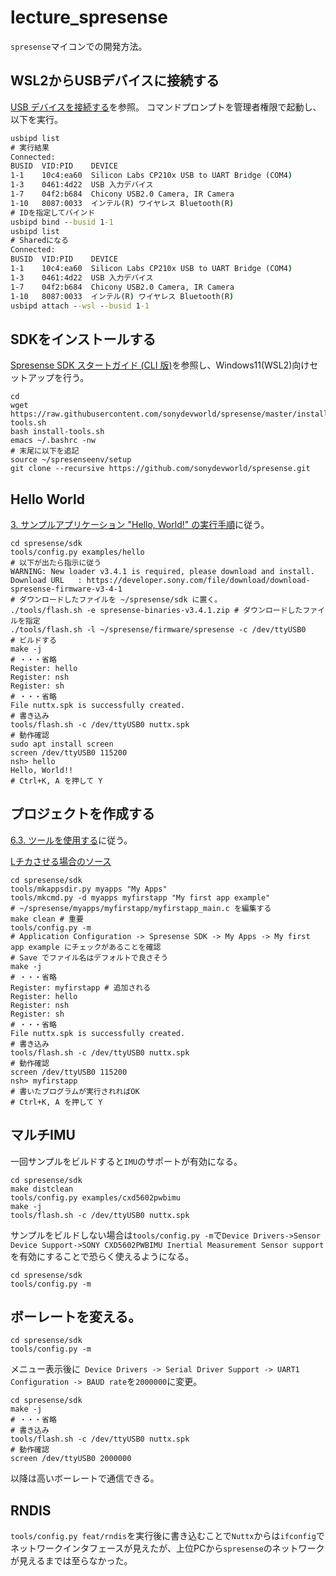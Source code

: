 # lecture_spresense

`spresense`マイコンでの開発方法。

## WSL2からUSBデバイスに接続する

[USB デバイスを接続する](https://learn.microsoft.com/ja-jp/windows/wsl/connect-usb)を参照。
コマンドプロンプトを管理者権限で起動し、以下を実行。

```bat
usbipd list
# 実行結果
Connected:
BUSID  VID:PID    DEVICE                                                        STATE
1-1    10c4:ea60  Silicon Labs CP210x USB to UART Bridge (COM4)                 Not shared 
1-3    0461:4d22  USB 入力デバイス                                              Not shared
1-7    04f2:b684  Chicony USB2.0 Camera, IR Camera                              Not shared
1-10   8087:0033  インテル(R) ワイヤレス Bluetooth(R)                           Not shared
# IDを指定してバインド
usbipd bind --busid 1-1
usbipd list
# Sharedになる
Connected:
BUSID  VID:PID    DEVICE                                                        STATE
1-1    10c4:ea60  Silicon Labs CP210x USB to UART Bridge (COM4)                 Shared
1-3    0461:4d22  USB 入力デバイス                                              Not shared
1-7    04f2:b684  Chicony USB2.0 Camera, IR Camera                              Not shared
1-10   8087:0033  インテル(R) ワイヤレス Bluetooth(R)                           Not shared
usbipd attach --wsl --busid 1-1
```

## SDKをインストールする

[Spresense SDK スタートガイド (CLI 版)](https://developer.sony.com/spresense/development-guides/sdk_set_up_ja)を参照し、Windows11(WSL2)向けセットアップを行う。

```shell
cd
wget https://raw.githubusercontent.com/sonydevworld/spresense/master/install-tools.sh
bash install-tools.sh
emacs ~/.bashrc -nw
# 末尾に以下を追記
source ~/spresenseenv/setup
git clone --recursive https://github.com/sonydevworld/spresense.git
```

## Hello World

[3. サンプルアプリケーション "Hello, World!" の実行手順](https://developer.sony.com/spresense/development-guides/sdk_set_up_ja#_%E3%82%B5%E3%83%B3%E3%83%97%E3%83%AB%E3%82%A2%E3%83%97%E3%83%AA%E3%82%B1%E3%83%BC%E3%82%B7%E3%83%A7%E3%83%B3_hello_world_%E3%81%AE%E5%AE%9F%E8%A1%8C%E6%89%8B%E9%A0%86)に従う。

```shell
cd spresense/sdk
tools/config.py examples/hello
# 以下が出たら指示に従う
WARNING: New loader v3.4.1 is required, please download and install.
Download URL   : https://developer.sony.com/file/download/download-spresense-firmware-v3-4-1
# ダウンロードしたファイルを ~/spresense/sdk に置く。
./tools/flash.sh -e spresense-binaries-v3.4.1.zip # ダウンロードしたファイルを指定
./tools/flash.sh -l ~/spresense/firmware/spresense -c /dev/ttyUSB0
# ビルドする
make -j
# ・・・省略
Register: hello
Register: nsh
Register: sh
# ・・・省略
File nuttx.spk is successfully created.
# 書き込み
tools/flash.sh -c /dev/ttyUSB0 nuttx.spk
# 動作確認
sudo apt install screen
screen /dev/ttyUSB0 115200
nsh> hello
Hello, World!!
# Ctrl+K, A を押して Y
```

## プロジェクトを作成する

[6.3. ツールを使用する](https://developer.sony.com/spresense/development-guides/sdk_set_up_ja#_%E3%83%84%E3%83%BC%E3%83%AB%E3%82%92%E4%BD%BF%E7%94%A8%E3%81%99%E3%82%8B)に従う。

[Lチカさせる場合のソース](./myfirstapp_main.c)

```shell
cd spresense/sdk
tools/mkappsdir.py myapps "My Apps"
tools/mkcmd.py -d myapps myfirstapp "My first app example"
# ~/spresense/myapps/myfirstapp/myfirstapp_main.c を編集する
make clean # 重要
tools/config.py -m
# Application Configuration -> Spresense SDK -> My Apps -> My first app example にチェックがあることを確認
# Save でファイル名はデフォルトで良さそう
make -j
# ・・・省略
Register: myfirstapp # 追加される
Register: hello
Register: nsh
Register: sh
# ・・・省略
File nuttx.spk is successfully created.
# 書き込み
tools/flash.sh -c /dev/ttyUSB0 nuttx.spk
# 動作確認
screen /dev/ttyUSB0 115200
nsh> myfirstapp
# 書いたプログラムが実行されればOK
# Ctrl+K, A を押して Y
```

## マルチIMU

一回サンプルをビルドすると`IMU`のサポートが有効になる。

```shell
cd spresense/sdk
make distclean 
tools/config.py examples/cxd5602pwbimu
make -j
tools/flash.sh -c /dev/ttyUSB0 nuttx.spk
```

サンプルをビルドしない場合は`tools/config.py -m`で`Device Drivers->Sensor Device Support->SONY CXD5602PWBIMU Inertial Measurement Sensor support`を有効にすることで恐らく使えるようになる。

```shell
cd spresense/sdk
tools/config.py -m
```

## ボーレートを変える。

```shell
cd spresense/sdk
tools/config.py -m
```

メニュー表示後に` Device Drivers -> Serial Driver Support -> UART1 Configuration -> BAUD rate`を`2000000`に変更。

```shell
cd spresense/sdk
make -j
# ・・・省略
# 書き込み
tools/flash.sh -c /dev/ttyUSB0 nuttx.spk
# 動作確認
screen /dev/ttyUSB0 2000000
```

以降は高いボーレートで通信できる。

## RNDIS

`tools/config.py feat/rndis`を実行後に書き込むことで`Nuttx`からは`ifconfig`でネットワークインタフェースが見えたが、上位PCから`spresense`のネットワークが見えるまでは至らなかった。
